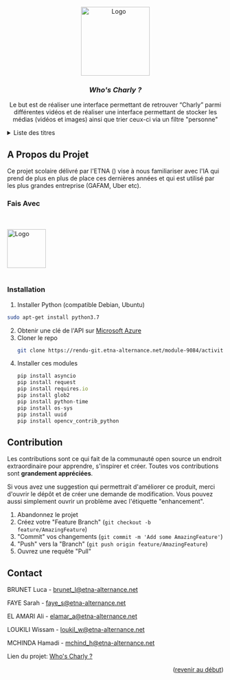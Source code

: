 <!-- PROJECT LOGO -->
<br />
<div align="center">
  <a>
    <img src="https://cdn-icons-png.flaticon.com/512/1461/1461141.png" alt="Logo" width="160" height="160">
  </a>

<h3 align="center"><em>Who's Charly ?</em> </h3>
  <p align="center">
    Le but est de réaliser une interface permettant de retrouver “Charly” parmi différentes vidéos et de réaliser une interface permettant de stocker les médias (vidéos et images) ainsi que trier ceux-ci via un filtre "personne"
    <br />
  </p>
</div>



<!-- TABLE OF CONTENTS -->
<details>
  <summary>Liste des titres</summary>
  <ol>
    <li>
      <a href="#a-propos-du-projet">A Propos du Projet</a>
      <ul>
        <li><a href="#fais-avec">Fais Avec</a></li>
      </ul>
    </li>
    <li>
      <a href="#pour-bien-commencer">Pour Bien Commencer</a>
      <ul>
        <li><a href="#installation">Installation</a></li>
      </ul>
    </li>
    <li><a href="#contribution">Contribution</a></li>
    <li><a href="#contact">Contact</a></li>
  </ol>
</details>



<!-- ABOUT THE PROJECT -->
## A Propos du Projet

Ce projet scolaire délivré par l'ETNA () vise à nous familiariser avec l'IA qui prend de plus en plus de place ces dernières années et qui est utilisé par les plus grandes entreprise (GAFAM, Uber etc).




### Fais Avec
<br></br>
<a href="https://www.python.org"><img src="https://store-images.s-microsoft.com/image/apps.37972.13510798882847238.aaaa73f1-0fc5-480b-8619-538d563b087a.494567bd-9177-4350-b15c-f9b823cb508c?mode=scale&q=90&h=300&w=300" alt="Logo" width="90" height="90"></a>
<br></br>

### Installation

1. Installer Python (compatible Debian, Ubuntu)
  ```sh
  sudo apt-get install python3.7
  ```
2. Obtenir une clé de l'API sur [Microsoft Azure](https://portal.azure.com/#view/Microsoft_Azure_ProjectOxford/CognitiveServicesHub/~/Face)
3. Cloner le repo
   ```sh
   git clone https://rendu-git.etna-alternance.net/module-9084/activity-49545/group-979599.git
   ```
4. Installer ces modules
   ```js
   pip install asyncio 
   pip install request 
   pip install requires.io 
   pip install glob2 
   pip install python-time 
   pip install os-sys 
   pip install uuid 
   pip install opencv_contrib_python
   ```

<!-- CONTRIBUTING -->
## Contribution

Les contributions sont ce qui fait de la communauté open source un endroit extraordinaire pour apprendre, s'inspirer et créer. Toutes vos contributions sont **grandement appréciées**.

Si vous avez une suggestion qui permettrait d'améliorer ce produit, merci d'ouvrir le dépôt et de créer une demande de modification. Vous pouvez aussi simplement ouvrir un problème avec l'étiquette "enhancement".

1. Abandonnez le projet
2. Créez votre "Feature Branch" (`git checkout -b feature/AmazingFeature`)
3. "Commit" vos changements (`git commit -m 'Add some AmazingFeature'`)
4. "Push" vers la "Branch" (`git push origin feature/AmazingFeature`)
5. Ouvrez une requête "Pull"

<!-- CONTACT -->
## Contact

BRUNET Luca - brunet_l@etna-alternance.net

FAYE Sarah - faye_s@etna-alternance.net

EL AMARI Ali - elamar_a@etna-alternance.net

LOUKILI Wissam - loukil_w@etna-alternance.net

MCHINDA Hamadi - mchind_h@etna-alternance.net

Lien du projet: [Who's Charly ? ](https://rendu-git.etna-alternance.net/module-9084/activity-49545/group-979599.git)

<p align="right">(<a href="#top">revenir au début</a>)</p>




